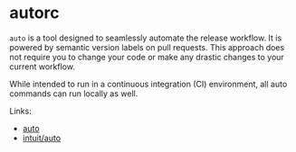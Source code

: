 # autorc

`auto` is a tool designed to seamlessly automate the release workflow. It is powered by semantic version labels on pull requests. This approach does not require you to change your code or make any drastic changes to your current workflow.

While intended to run in a continuous integration (CI) environment, all auto commands can run locally as well.

Links:

- [auto](https://intuit.github.io/auto)
- [intuit/auto](https://github.com/intuit/auto)
